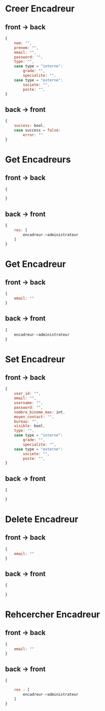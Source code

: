 # Creer Encadreur
## front -> back
```js
{
	nom: "",
	prenom: "",
	email: "",
	password: "",
	type: "",
	case type = "interne":
		grade: "",
		specialite: "",
	case type = "externe":
		societe: "",
		poste: "",
}
```
## back -> front
```js
{
	success: bool,
	case success = false:
		error: ""	
}
```


# Get Encadreurs
## front -> back
```js
{
	
}
```
## back -> front
```js
{
	res: [
		encadreur->administrateur
	]
}
```

# Get Encadreur
## front -> back
```js
{
	email: ""
}
```
## back -> front
```js
{
	encadreur->administrateur
}
```

# Set Encadreur
## front -> back
```js
{
	user_id: "",
	email: "",
	username: "",
	password: "",
	nombre_binome_max: int,
	moyen_contact: "",
	bureau: "",
	visible: bool,
	type: "",
	case type = "interne":
		grade: "",
		specialite: "",
	case type = "externe":
		societe: "",
		poste: "",
}
```
## back -> front
```js
{
	
}
```

# Delete Encadreur
## front -> back
```js
{
	email: ""
}
```
## back -> front
```js
{
	
}
```

# Rehcercher Encadreur
## front -> back
```js
{
	email: ""
}
```
## back -> front
```js
{
	
	res : [
		encadreur->administrateur
	]
}
```